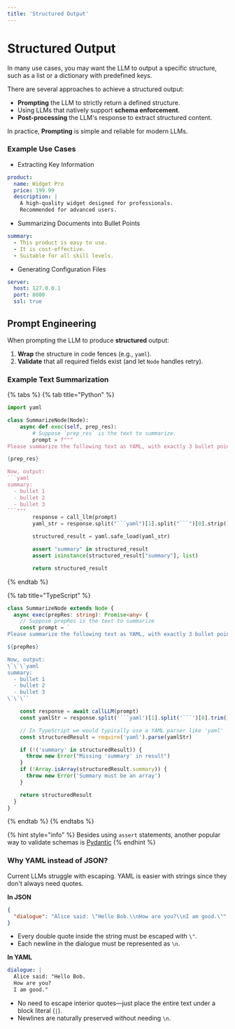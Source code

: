 ```yaml
---
title: 'Structured Output'
---
```


# Structured Output

In many use cases, you may want the LLM to output a specific structure, such as a list or a dictionary with predefined keys.

There are several approaches to achieve a structured output:

- **Prompting** the LLM to strictly return a defined structure.
- Using LLMs that natively support **schema enforcement**.
- **Post-processing** the LLM's response to extract structured content.

In practice, **Prompting** is simple and reliable for modern LLMs.

### Example Use Cases

- Extracting Key Information

```yaml
product:
  name: Widget Pro
  price: 199.99
  description: |
    A high-quality widget designed for professionals.
    Recommended for advanced users.
```

- Summarizing Documents into Bullet Points

```yaml
summary:
  - This product is easy to use.
  - It is cost-effective.
  - Suitable for all skill levels.
```

- Generating Configuration Files

```yaml
server:
  host: 127.0.0.1
  port: 8080
  ssl: true
```

## Prompt Engineering

When prompting the LLM to produce **structured** output:

1. **Wrap** the structure in code fences (e.g., `yaml`).
2. **Validate** that all required fields exist (and let `Node` handles retry).

### Example Text Summarization

{% tabs %}
{% tab title="Python" %}

````python
import yaml

class SummarizeNode(Node):
    async def exec(self, prep_res):
        # Suppose `prep_res` is the text to summarize.
        prompt = f"""
Please summarize the following text as YAML, with exactly 3 bullet points

{prep_res}

Now, output:
```yaml
summary:
  - bullet 1
  - bullet 2
  - bullet 3
```"""
        response = call_llm(prompt)
        yaml_str = response.split("```yaml")[1].split("```")[0].strip()

        structured_result = yaml.safe_load(yaml_str)

        assert "summary" in structured_result
        assert isinstance(structured_result["summary"], list)

        return structured_result
````

{% endtab %}

{% tab title="TypeScript" %}

````typescript
class SummarizeNode extends Node {
  async exec(prepRes: string): Promise<any> {
    // Suppose prepRes is the text to summarize
    const prompt = `
Please summarize the following text as YAML, with exactly 3 bullet points

${prepRes}

Now, output:
\`\`\`yaml
summary:
  - bullet 1
  - bullet 2
  - bullet 3
\`\`\``

    const response = await callLLM(prompt)
    const yamlStr = response.split('```yaml')[1].split('```')[0].trim()

    // In TypeScript we would typically use a YAML parser like 'yaml'
    const structuredResult = require('yaml').parse(yamlStr)

    if (!('summary' in structuredResult)) {
      throw new Error("Missing 'summary' in result")
    }
    if (!Array.isArray(structuredResult.summary)) {
      throw new Error('Summary must be an array')
    }

    return structuredResult
  }
}
````

{% endtab %}
{% endtabs %}

{% hint style="info" %}
Besides using `assert` statements, another popular way to validate schemas is [Pydantic](https://github.com/pydantic/pydantic)
{% endhint %}

### Why YAML instead of JSON?

Current LLMs struggle with escaping. YAML is easier with strings since they don't always need quotes.

**In JSON**

```json
{
  "dialogue": "Alice said: \"Hello Bob.\\nHow are you?\\nI am good.\""
}
```

- Every double quote inside the string must be escaped with `\"`.
- Each newline in the dialogue must be represented as `\n`.

**In YAML**

```yaml
dialogue: |
  Alice said: "Hello Bob.
  How are you?
  I am good."
```

- No need to escape interior quotes—just place the entire text under a block literal (`|`).
- Newlines are naturally preserved without needing `\n`.
